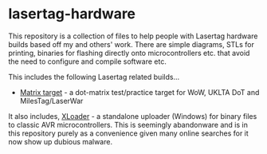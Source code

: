 # lasertag-hardware
This repository is a collection of files to help people with Lasertag hardware builds based off my and others' work. There are simple diagrams, STLs for printing, binaries for flashing directly onto microcontrollers etc. that avoid the need to configure and compile software etc.

This includes the following Lasertag related builds...

- [Matrix target](matrix-target/) - a dot-matrix test/practice target for WoW, UKLTA DoT and MilesTag/LaserWar

It also includes, [XLoader](xloader/) - a standalone uploader (Windows) for binary files to classic AVR microcontrollers. This is seemingly abandonware and is in this repository purely as a convenience given many online searches for it now show up dubious malware.
